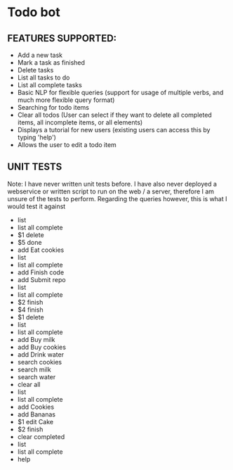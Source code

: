 # Todo bot

## FEATURES SUPPORTED: 
* Add a new task
* Mark a task as finished
* Delete tasks 
* List all tasks to do 
* List all complete tasks 
* Basic NLP for flexible queries (support for usage of multiple verbs, and much more flexible query format)
* Searching for todo items
* Clear all todos (User can select if they want to delete all completed items, all incomplete items, or all elements)
* Displays a tutorial for new users (existing users can access this by typing 'help')
* Allows the user to edit a todo item

## UNIT TESTS
Note: I have never written unit tests before. I have also never deployed a webservice or written script to run on
the web / a server, therefore I am unsure of the tests to perform. Regarding the queries however, this is what I would 
test it against 

* list 
* list all complete
* $1 delete
* $5 done 
* add Eat cookies 
* list 
* list all complete 
* add Finish code 
* add Submit repo 
* list 
* list all complete 
* $2 finish
* $4 finish
* $1 delete
* list 
* list all complete
* add Buy milk 
* add Buy cookies
* add Drink water 
* search cookies 
* search milk 
* search water 
* clear all
* list 
* list all complete
* add Cookies 
* add Bananas
* $1 edit Cake 
* $2 finish
* clear completed
* list 
* list all complete
* help

